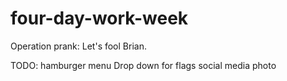 # four-day-work-week

Operation prank: Let's fool Brian.

TODO:
hamburger menu
Drop down for flags
social media photo
